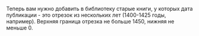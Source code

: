 ﻿Теперь вам нужно добавить в библиотеку старые книги, у которых дата публикации - это отрезок из нескольких лет (1400-1425 годы, например). Верхняя граница отрезка не больше 1450, нижняя не меньше 0.